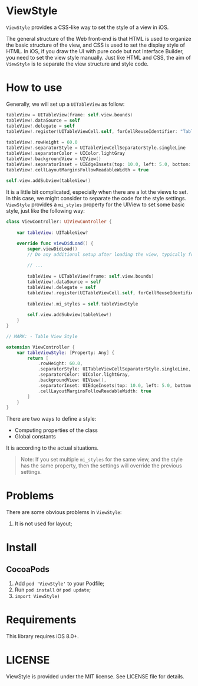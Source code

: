 # ViewStyle

`ViewStyle` provides a CSS-like way to set the style of a view in iOS.

The general structure of the Web front-end is that HTML is used to organize the basic structure of the view, and CSS is used to set the display style of HTML. In iOS, if you draw the UI with pure code but not Interface Builder, you need to set the view style manually. Just like HTML and CSS, the aim of `ViewStyle` is to separate the view structure and style code.

# How to use

Generally, we will set up a `UITableView` as follow:

```swift
tableView = UITableView(frame: self.view.bounds)
tableView!.dataSource = self
tableView!.delegate = self
tableView!.register(UITableViewCell.self, forCellReuseIdentifier: "TableViewCell")
   
tableView!.rowHeight = 60.0
tableView!.separatorStyle = UITableViewCellSeparatorStyle.singleLine
tableView!.separatorColor = UIColor.lightGray
tableView!.backgroundView = UIView()
tableView!.separatorInset = UIEdgeInsets(top: 10.0, left: 5.0, bottom: 3.0, right: 10.0)
tableView!.cellLayoutMarginsFollowReadableWidth = true
   
self.view.addSubview(tableView!)
```

It is a little bit complicated, especially when there are a lot the views to set. In this case, we might consider to separate the code for the style settings. `ViewStyle` provides a `mi_styles` property for the UIView to set some basic style, just like the following way:

```swift
class ViewController: UIViewController {
    
    var tableView: UITableView?

    override func viewDidLoad() {
        super.viewDidLoad()
        // Do any additional setup after loading the view, typically from a nib.
        
        // ... 
        
        tableView = UITableView(frame: self.view.bounds)
        tableView!.dataSource = self
        tableView!.delegate = self
        tableView!.register(UITableViewCell.self, forCellReuseIdentifier: "TableViewCell")
        
        tableView!.mi_styles = self.tableViewStyle
        
        self.view.addSubview(tableView!)
    }
}

// MARK: - Table View Style

extension ViewController {
    var tableViewStyle: [Property: Any] {
        return [
            .rowHeight: 60.0,
            .separatorStyle: UITableViewCellSeparatorStyle.singleLine,
            .separatorColor: UIColor.lightGray,
            .backgroundView: UIView(),
            .separatorInset: UIEdgeInsets(top: 10.0, left: 5.0, bottom: 3.0, right: 10.0),
            .cellLayoutMarginsFollowReadableWidth: true
        ]
    }
}
```

There are two ways to define a style: 

* Computing properties of the class
* Global constants

It is according to the actual situations.

> Note: If you set multiple `mi_styles` for the same view, and the style has the same property, then the settings will override the previous settings.

# Problems

There are some obvious problems in `ViewStyle`:

1. It is not used for layout;

# Install

## CocoaPods

1. Add `pod 'ViewStyle'` to your Podfile;
2. Run `pod install` or `pod update`;
3. `import ViewStyle)`

# Requirements

This library requires iOS 8.0+.

# LICENSE

ViewStyle is provided under the MIT license. See LICENSE file for details.

